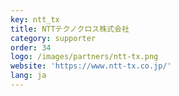 ```yaml
---
key: ntt_tx
title: NTTテクノクロス株式会社
category: supporter
order: 34
logo: /images/partners/ntt-tx.png
website: 'https://www.ntt-tx.co.jp/'
lang: ja
---
```

